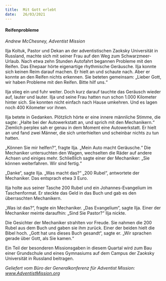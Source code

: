 ```yaml
---
title:  Mit Gott erlebt
date:   26/03/2021
---
```


#### Reifenprobleme

_Andrew McChesney, Adventist Mission_

Ilja Koltuk, Pastor und Dekan an der adventistischen Zaoksky Universität in Russland, machte sich mit seiner Frau auf den Weg zum Schwarzmeer-Urlaub. Nach etwa zehn Stunden Autofahrt begannen Probleme mit den Reifen. Das Ehepaar hörte eigenartige rhythmische Geräusche. Ilja konnte sich keinen Reim darauf machen. Er hielt an und schaute nach. Aber er konnte an den Reifen nichts erkennen. Sie beteten gemeinsam: „Lieber Gott, wir haben Probleme mit den Reifen. Bitte hilf uns.“

Ilja stieg ein und fuhr weiter. Doch kurz darauf tauchte das Geräusch wieder auf, lauter und lauter. Ilja und seine Frau hatten nun schon 1.000 Kilometer hinter sich. Sie konnten nicht einfach nach Hause umkehren. Und es lagen noch 400 Kilometer vor ihnen.

Ilja betete in Gedanken. Plötzlich hörte er eine innere männliche Stimme, die sagte: „Halte bei der Autowerkstatt an, und sprich mit den Mechanikern.“ Ziemlich perplex sah er genau in dem Moment eine Autowerkstatt. Er hielt an und fand zwei Männer, die sich unterhielten und scheinbar nichts zu tun hatten.

„Können Sie mir helfen?“, fragte Ilja. „Mein Auto macht Geräusche.“ Die Mechaniker untersuchten den Wagen, wechselten die Räder auf andere Achsen und einiges mehr. Schließlich sagte einer der Mechaniker: „Sie können weiterfahren. Wir sind fertig.“

„Danke“, sagte Ilja. „Was macht das?“ „200 Rubel“, antwortete der Mechaniker. Das entsprach etwa 3 Euro.

Ilja holte aus seiner Tasche 200 Rubel und ein Johannes-Evangelium im Taschenformat. Er steckte das Geld in das Buch und gab es den überraschten Mechanikern.

„Was ist das?“, fragte ein Mechaniker. „Das Evangelium“, sagte Ilja. Einer der Mechaniker meinte daraufhin: „Sind Sie Pastor?“ Ilja nickte.

Die Gesichter der Mechaniker strahlten vor Freude. Sie nahmen die 200 Rubel aus dem Buch und gaben sie ihm zurück. Einer der beiden hielt die Bibel hoch. „Gott hat uns dieses Buch gesandt“, sagte er. „Wir sprachen gerade über Gott, als Sie kamen.“

Ein Teil der besonderen Missionsgaben in diesem Quartal wird zum Bau einer Grundschule und eines Gymnasiums auf dem Campus der Zaoksky Universität in Russland beitragen.

_Geliefert vom Büro der Generalkonferenz für Adventist Mission: www.AdventistMission.org_